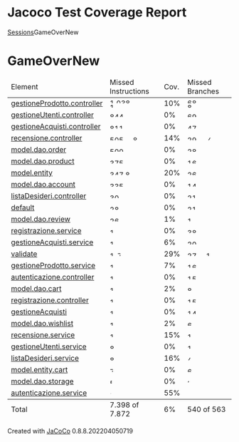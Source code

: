 # Jacoco Test Coverage Report

<?xml version="1.0" encoding="UTF-8"?><!DOCTYPE html PUBLIC "-//W3C//DTD XHTML 1.0 Strict//EN" "http://www.w3.org/TR/xhtml1/DTD/xhtml1-strict.dtd"><html xmlns="http://www.w3.org/1999/xhtml" lang="it"><head><meta http-equiv="Content-Type" content="text/html;charset=UTF-8"/><link rel="stylesheet" href="jacoco-resources/report.css" type="text/css"/><link rel="shortcut icon" href="jacoco-resources/report.gif" type="image/gif"/><title>GameOverNew</title><script type="text/javascript" src="jacoco-resources/sort.js"></script></head><body onload="initialSort(['breadcrumb', 'coveragetable'])"><div class="breadcrumb" id="breadcrumb"><span class="info"><a href="jacoco-sessions.html" class="el_session">Sessions</a></span><span class="el_report">GameOverNew</span></div><h1>GameOverNew</h1><table class="coverage" cellspacing="0" id="coveragetable"><thead><tr><td class="sortable" id="a" onclick="toggleSort(this)">Element</td><td class="down sortable bar" id="b" onclick="toggleSort(this)">Missed Instructions</td><td class="sortable ctr2" id="c" onclick="toggleSort(this)">Cov.</td><td class="sortable bar" id="d" onclick="toggleSort(this)">Missed Branches</td><td class="sortable ctr2" id="e" onclick="toggleSort(this)">Cov.</td><td class="sortable ctr1" id="f" onclick="toggleSort(this)">Missed</td><td class="sortable ctr2" id="g" onclick="toggleSort(this)">Cxty</td><td class="sortable ctr1" id="h" onclick="toggleSort(this)">Missed</td><td class="sortable ctr2" id="i" onclick="toggleSort(this)">Lines</td><td class="sortable ctr1" id="j" onclick="toggleSort(this)">Missed</td><td class="sortable ctr2" id="k" onclick="toggleSort(this)">Methods</td><td class="sortable ctr1" id="l" onclick="toggleSort(this)">Missed</td><td class="sortable ctr2" id="m" onclick="toggleSort(this)">Classes</td></tr></thead><tfoot><tr><td>Total</td><td class="bar">7.398 of 7.872</td><td class="ctr2">6%</td><td class="bar">540 of 563</td><td class="ctr2">4%</td><td class="ctr1">497</td><td class="ctr2">550</td><td class="ctr1">1.707</td><td class="ctr2">1.856</td><td class="ctr1">197</td><td class="ctr2">239</td><td class="ctr1">21</td><td class="ctr2">38</td></tr></tfoot><tbody><tr><td id="a6"><a href="gestioneProdotto.controller/index.html" class="el_package">gestioneProdotto.controller</a></td><td class="bar" id="b0"><img src="jacoco-resources/redbar.gif" width="106" height="10" title="1.038" alt="1.038"/><img src="jacoco-resources/greenbar.gif" width="13" height="10" title="127" alt="127"/></td><td class="ctr2" id="c6">10%</td><td class="bar" id="d1"><img src="jacoco-resources/redbar.gif" width="107" height="10" title="68" alt="68"/><img src="jacoco-resources/greenbar.gif" width="12" height="10" title="8" alt="8"/></td><td class="ctr2" id="e2">10%</td><td class="ctr1" id="f1">44</td><td class="ctr2" id="g1">50</td><td class="ctr1" id="h0">187</td><td class="ctr2" id="i0">217</td><td class="ctr1" id="j14">3</td><td class="ctr2" id="k12">5</td><td class="ctr1" id="l16">0</td><td class="ctr2" id="m7">1</td></tr><tr><td id="a8"><a href="gestioneUtenti.controller/index.html" class="el_package">gestioneUtenti.controller</a></td><td class="bar" id="b1"><img src="jacoco-resources/redbar.gif" width="86" height="10" title="844" alt="844"/></td><td class="ctr2" id="c14">0%</td><td class="bar" id="d0"><img src="jacoco-resources/redbar.gif" width="108" height="10" title="69" alt="69"/></td><td class="ctr2" id="e3">0%</td><td class="ctr1" id="f2">44</td><td class="ctr2" id="g2">44</td><td class="ctr1" id="h1">171</td><td class="ctr2" id="i1">171</td><td class="ctr1" id="j15">3</td><td class="ctr2" id="k19">3</td><td class="ctr1" id="l3">1</td><td class="ctr2" id="m8">1</td></tr><tr><td id="a4"><a href="gestioneAcquisti.controller/index.html" class="el_package">gestioneAcquisti.controller</a></td><td class="bar" id="b2"><img src="jacoco-resources/redbar.gif" width="83" height="10" title="811" alt="811"/></td><td class="ctr2" id="c15">0%</td><td class="bar" id="d2"><img src="jacoco-resources/redbar.gif" width="74" height="10" title="47" alt="47"/></td><td class="ctr2" id="e4">0%</td><td class="ctr1" id="f3">33</td><td class="ctr2" id="g4">33</td><td class="ctr1" id="h2">142</td><td class="ctr2" id="i3">142</td><td class="ctr1" id="j16">3</td><td class="ctr2" id="k20">3</td><td class="ctr1" id="l4">1</td><td class="ctr2" id="m9">1</td></tr><tr><td id="a21"><a href="recensione.controller/index.html" class="el_package">recensione.controller</a></td><td class="bar" id="b3"><img src="jacoco-resources/redbar.gif" width="52" height="10" title="505" alt="505"/><img src="jacoco-resources/greenbar.gif" width="9" height="10" title="89" alt="89"/></td><td class="ctr2" id="c5">14%</td><td class="bar" id="d4"><img src="jacoco-resources/redbar.gif" width="45" height="10" title="29" alt="29"/><img src="jacoco-resources/greenbar.gif" width="6" height="10" title="4" alt="4"/></td><td class="ctr2" id="e1">12%</td><td class="ctr1" id="f7">20</td><td class="ctr2" id="g6">24</td><td class="ctr1" id="h6">92</td><td class="ctr2" id="i5">114</td><td class="ctr1" id="j17">3</td><td class="ctr2" id="k13">5</td><td class="ctr1" id="l17">0</td><td class="ctr2" id="m10">1</td></tr><tr><td id="a14"><a href="model.dao.order/index.html" class="el_package">model.dao.order</a></td><td class="bar" id="b4"><img src="jacoco-resources/redbar.gif" width="51" height="10" title="500" alt="500"/></td><td class="ctr2" id="c13">0%</td><td class="bar" id="d5"><img src="jacoco-resources/redbar.gif" width="44" height="10" title="28" alt="28"/></td><td class="ctr2" id="e5">0%</td><td class="ctr1" id="f5">24</td><td class="ctr2" id="g5">25</td><td class="ctr1" id="h3">132</td><td class="ctr2" id="i4">134</td><td class="ctr1" id="j2">10</td><td class="ctr2" id="k2">11</td><td class="ctr1" id="l5">1</td><td class="ctr2" id="m2">2</td></tr><tr><td id="a15"><a href="model.dao.product/index.html" class="el_package">model.dao.product</a></td><td class="bar" id="b5"><img src="jacoco-resources/redbar.gif" width="38" height="10" title="375" alt="375"/></td><td class="ctr2" id="c12">0%</td><td class="bar" id="d11"><img src="jacoco-resources/redbar.gif" width="25" height="10" title="16" alt="16"/></td><td class="ctr2" id="e6">0%</td><td class="ctr1" id="f9">18</td><td class="ctr2" id="g9">19</td><td class="ctr1" id="h5">96</td><td class="ctr2" id="i6">98</td><td class="ctr1" id="j3">10</td><td class="ctr2" id="k3">11</td><td class="ctr1" id="l6">1</td><td class="ctr2" id="m3">2</td></tr><tr><td id="a19"><a href="model.entity/index.html" class="el_package">model.entity</a></td><td class="bar" id="b6"><img src="jacoco-resources/redbar.gif" width="35" height="10" title="347" alt="347"/><img src="jacoco-resources/greenbar.gif" width="9" height="10" title="88" alt="88"/></td><td class="ctr2" id="c2">20%</td><td class="bar" id="d7"><img src="jacoco-resources/redbar.gif" width="41" height="10" title="26" alt="26"/></td><td class="ctr2" id="e7">0%</td><td class="ctr1" id="f0">73</td><td class="ctr2" id="g0">94</td><td class="ctr1" id="h4">105</td><td class="ctr2" id="i2">146</td><td class="ctr1" id="j0">60</td><td class="ctr2" id="k0">81</td><td class="ctr1" id="l7">1</td><td class="ctr2" id="m0">5</td></tr><tr><td id="a12"><a href="model.dao.account/index.html" class="el_package">model.dao.account</a></td><td class="bar" id="b7"><img src="jacoco-resources/redbar.gif" width="34" height="10" title="335" alt="335"/></td><td class="ctr2" id="c16">0%</td><td class="bar" id="d15"><img src="jacoco-resources/redbar.gif" width="22" height="10" title="14" alt="14"/></td><td class="ctr2" id="e8">0%</td><td class="ctr1" id="f10">17</td><td class="ctr2" id="g11">17</td><td class="ctr1" id="h7">88</td><td class="ctr2" id="i7">88</td><td class="ctr1" id="j4">10</td><td class="ctr2" id="k5">10</td><td class="ctr1" id="l1">2</td><td class="ctr2" id="m4">2</td></tr><tr><td id="a10"><a href="listaDesideri.controller/index.html" class="el_package">listaDesideri.controller</a></td><td class="bar" id="b8"><img src="jacoco-resources/redbar.gif" width="31" height="10" title="309" alt="309"/></td><td class="ctr2" id="c17">0%</td><td class="bar" id="d8"><img src="jacoco-resources/redbar.gif" width="33" height="10" title="21" alt="21"/></td><td class="ctr2" id="e9">0%</td><td class="ctr1" id="f13">15</td><td class="ctr2" id="g13">15</td><td class="ctr1" id="h12">55</td><td class="ctr2" id="i12">55</td><td class="ctr1" id="j18">3</td><td class="ctr2" id="k21">3</td><td class="ctr1" id="l8">1</td><td class="ctr2" id="m11">1</td></tr><tr><td id="a2"><a href="default/index.html" class="el_package">default</a></td><td class="bar" id="b9"><img src="jacoco-resources/redbar.gif" width="29" height="10" title="285" alt="285"/></td><td class="ctr2" id="c18">0%</td><td class="bar" id="d9"><img src="jacoco-resources/redbar.gif" width="33" height="10" title="21" alt="21"/></td><td class="ctr2" id="e10">0%</td><td class="ctr1" id="f11">17</td><td class="ctr2" id="g12">17</td><td class="ctr1" id="h11">56</td><td class="ctr2" id="i11">56</td><td class="ctr1" id="j12">4</td><td class="ctr2" id="k16">4</td><td class="ctr1" id="l9">1</td><td class="ctr2" id="m12">1</td></tr><tr><td id="a16"><a href="model.dao.review/index.html" class="el_package">model.dao.review</a></td><td class="bar" id="b10"><img src="jacoco-resources/redbar.gif" width="27" height="10" title="263" alt="263"/></td><td class="ctr2" id="c11">1%</td><td class="bar" id="d17"><img src="jacoco-resources/redbar.gif" width="15" height="10" title="10" alt="10"/></td><td class="ctr2" id="e11">0%</td><td class="ctr1" id="f15">12</td><td class="ctr2" id="g15">13</td><td class="ctr1" id="h8">68</td><td class="ctr2" id="i9">70</td><td class="ctr1" id="j9">7</td><td class="ctr2" id="k7">8</td><td class="ctr1" id="l10">1</td><td class="ctr2" id="m5">2</td></tr><tr><td id="a24"><a href="registrazione.service/index.html" class="el_package">registrazione.service</a></td><td class="bar" id="b11"><img src="jacoco-resources/redbar.gif" width="20" height="10" title="199" alt="199"/></td><td class="ctr2" id="c19">0%</td><td class="bar" id="d3"><img src="jacoco-resources/redbar.gif" width="60" height="10" title="38" alt="38"/></td><td class="ctr2" id="e12">0%</td><td class="ctr1" id="f6">21</td><td class="ctr2" id="g7">21</td><td class="ctr1" id="h13">51</td><td class="ctr2" id="i14">51</td><td class="ctr1" id="j24">2</td><td class="ctr2" id="k24">2</td><td class="ctr1" id="l11">1</td><td class="ctr2" id="m13">1</td></tr><tr><td id="a5"><a href="gestioneAcquisti.service/index.html" class="el_package">gestioneAcquisti.service</a></td><td class="bar" id="b12"><img src="jacoco-resources/redbar.gif" width="20" height="10" title="196" alt="196"/><img src="jacoco-resources/greenbar.gif" width="1" height="10" title="13" alt="13"/></td><td class="ctr2" id="c8">6%</td><td class="bar" id="d10"><img src="jacoco-resources/redbar.gif" width="31" height="10" title="20" alt="20"/></td><td class="ctr2" id="e13">0%</td><td class="ctr1" id="f8">20</td><td class="ctr2" id="g8">21</td><td class="ctr1" id="h9">66</td><td class="ctr2" id="i10">69</td><td class="ctr1" id="j5">10</td><td class="ctr2" id="k4">11</td><td class="ctr1" id="l18">0</td><td class="ctr2" id="m14">1</td></tr><tr><td id="a25"><a href="validate/index.html" class="el_package">validate</a></td><td class="bar" id="b13"><img src="jacoco-resources/redbar.gif" width="17" height="10" title="173" alt="173"/><img src="jacoco-resources/greenbar.gif" width="7" height="10" title="72" alt="72"/></td><td class="ctr2" id="c1">29%</td><td class="bar" id="d6"><img src="jacoco-resources/redbar.gif" width="42" height="10" title="27" alt="27"/><img src="jacoco-resources/greenbar.gif" width="17" height="10" title="11" alt="11"/></td><td class="ctr2" id="e0">28%</td><td class="ctr1" id="f4">26</td><td class="ctr2" id="g3">37</td><td class="ctr1" id="h10">60</td><td class="ctr2" id="i8">85</td><td class="ctr1" id="j1">12</td><td class="ctr2" id="k1">18</td><td class="ctr1" id="l19">0</td><td class="ctr2" id="m15">1</td></tr><tr><td id="a7"><a href="gestioneProdotto.service/index.html" class="el_package">gestioneProdotto.service</a></td><td class="bar" id="b14"><img src="jacoco-resources/redbar.gif" width="16" height="10" title="160" alt="160"/><img src="jacoco-resources/greenbar.gif" width="1" height="10" title="13" alt="13"/></td><td class="ctr2" id="c7">7%</td><td class="bar" id="d12"><img src="jacoco-resources/redbar.gif" width="25" height="10" title="16" alt="16"/></td><td class="ctr2" id="e14">0%</td><td class="ctr1" id="f12">17</td><td class="ctr2" id="g10">18</td><td class="ctr1" id="h14">51</td><td class="ctr2" id="i13">55</td><td class="ctr1" id="j6">9</td><td class="ctr2" id="k6">10</td><td class="ctr1" id="l20">0</td><td class="ctr2" id="m16">1</td></tr><tr><td id="a0"><a href="autenticazione.controller/index.html" class="el_package">autenticazione.controller</a></td><td class="bar" id="b15"><img src="jacoco-resources/redbar.gif" width="15" height="10" title="155" alt="155"/></td><td class="ctr2" id="c20">0%</td><td class="bar" id="d13"><img src="jacoco-resources/redbar.gif" width="23" height="10" title="15" alt="15"/></td><td class="ctr2" id="e15">0%</td><td class="ctr1" id="f16">12</td><td class="ctr2" id="g16">12</td><td class="ctr1" id="h15">35</td><td class="ctr2" id="i17">35</td><td class="ctr1" id="j19">3</td><td class="ctr2" id="k22">3</td><td class="ctr1" id="l12">1</td><td class="ctr2" id="m17">1</td></tr><tr><td id="a13"><a href="model.dao.cart/index.html" class="el_package">model.dao.cart</a></td><td class="bar" id="b16"><img src="jacoco-resources/redbar.gif" width="13" height="10" title="132" alt="132"/></td><td class="ctr2" id="c10">2%</td><td class="bar" id="d20"><img src="jacoco-resources/redbar.gif" width="12" height="10" title="8" alt="8"/></td><td class="ctr2" id="e16">0%</td><td class="ctr1" id="f21">8</td><td class="ctr2" id="g21">9</td><td class="ctr1" id="h16">35</td><td class="ctr2" id="i16">36</td><td class="ctr1" id="j13">4</td><td class="ctr2" id="k14">5</td><td class="ctr1" id="l21">0</td><td class="ctr2" id="m18">1</td></tr><tr><td id="a23"><a href="registrazione.controller/index.html" class="el_package">registrazione.controller</a></td><td class="bar" id="b17"><img src="jacoco-resources/redbar.gif" width="13" height="10" title="127" alt="127"/></td><td class="ctr2" id="c21">0%</td><td class="bar" id="d14"><img src="jacoco-resources/redbar.gif" width="23" height="10" title="15" alt="15"/></td><td class="ctr2" id="e17">0%</td><td class="ctr1" id="f17">12</td><td class="ctr2" id="g17">12</td><td class="ctr1" id="h19">30</td><td class="ctr2" id="i19">30</td><td class="ctr1" id="j20">3</td><td class="ctr2" id="k23">3</td><td class="ctr1" id="l13">1</td><td class="ctr2" id="m19">1</td></tr><tr><td id="a3"><a href="gestioneAcquisti/index.html" class="el_package">gestioneAcquisti</a></td><td class="bar" id="b18"><img src="jacoco-resources/redbar.gif" width="11" height="10" title="116" alt="116"/></td><td class="ctr2" id="c22">0%</td><td class="bar" id="d16"><img src="jacoco-resources/redbar.gif" width="22" height="10" title="14" alt="14"/></td><td class="ctr2" id="e18">0%</td><td class="ctr1" id="f14">15</td><td class="ctr2" id="g14">15</td><td class="ctr1" id="h22">25</td><td class="ctr2" id="i22">25</td><td class="ctr1" id="j7">8</td><td class="ctr2" id="k8">8</td><td class="ctr1" id="l0">4</td><td class="ctr2" id="m1">4</td></tr><tr><td id="a18"><a href="model.dao.wishlist/index.html" class="el_package">model.dao.wishlist</a></td><td class="bar" id="b19"><img src="jacoco-resources/redbar.gif" width="11" height="10" title="107" alt="107"/></td><td class="ctr2" id="c9">2%</td><td class="bar" id="d21"><img src="jacoco-resources/redbar.gif" width="9" height="10" title="6" alt="6"/></td><td class="ctr2" id="e19">0%</td><td class="ctr1" id="f22">6</td><td class="ctr2" id="g22">7</td><td class="ctr1" id="h20">27</td><td class="ctr2" id="i21">28</td><td class="ctr1" id="j21">3</td><td class="ctr2" id="k17">4</td><td class="ctr1" id="l22">0</td><td class="ctr2" id="m20">1</td></tr><tr><td id="a22"><a href="recensione.service/index.html" class="el_package">recensione.service</a></td><td class="bar" id="b20"><img src="jacoco-resources/redbar.gif" width="10" height="10" title="101" alt="101"/><img src="jacoco-resources/greenbar.gif" width="1" height="10" title="18" alt="18"/></td><td class="ctr2" id="c4">15%</td><td class="bar" id="d18"><img src="jacoco-resources/redbar.gif" width="15" height="10" title="10" alt="10"/></td><td class="ctr2" id="e20">0%</td><td class="ctr1" id="f20">10</td><td class="ctr2" id="g18">11</td><td class="ctr1" id="h18">33</td><td class="ctr2" id="i15">38</td><td class="ctr1" id="j11">5</td><td class="ctr2" id="k10">6</td><td class="ctr1" id="l23">0</td><td class="ctr2" id="m21">1</td></tr><tr><td id="a9"><a href="gestioneUtenti.service/index.html" class="el_package">gestioneUtenti.service</a></td><td class="bar" id="b21"><img src="jacoco-resources/redbar.gif" width="9" height="10" title="89" alt="89"/></td><td class="ctr2" id="c23">0%</td><td class="bar" id="d19"><img src="jacoco-resources/redbar.gif" width="15" height="10" title="10" alt="10"/></td><td class="ctr2" id="e21">0%</td><td class="ctr1" id="f18">11</td><td class="ctr2" id="g19">11</td><td class="ctr1" id="h17">34</td><td class="ctr2" id="i18">34</td><td class="ctr1" id="j10">6</td><td class="ctr2" id="k11">6</td><td class="ctr1" id="l14">1</td><td class="ctr2" id="m22">1</td></tr><tr><td id="a11"><a href="listaDesideri.service/index.html" class="el_package">listaDesideri.service</a></td><td class="bar" id="b22"><img src="jacoco-resources/redbar.gif" width="9" height="10" title="88" alt="88"/><img src="jacoco-resources/greenbar.gif" width="1" height="10" title="18" alt="18"/></td><td class="ctr2" id="c3">16%</td><td class="bar" id="d23"><img src="jacoco-resources/redbar.gif" width="6" height="10" title="4" alt="4"/></td><td class="ctr2" id="e22">0%</td><td class="ctr1" id="f23">5</td><td class="ctr2" id="g23">6</td><td class="ctr1" id="h21">26</td><td class="ctr2" id="i20">30</td><td class="ctr1" id="j22">3</td><td class="ctr2" id="k18">4</td><td class="ctr1" id="l24">0</td><td class="ctr2" id="m23">1</td></tr><tr><td id="a20"><a href="model.entity.cart/index.html" class="el_package">model.entity.cart</a></td><td class="bar" id="b23"><img src="jacoco-resources/redbar.gif" width="7" height="10" title="72" alt="72"/></td><td class="ctr2" id="c24">0%</td><td class="bar" id="d22"><img src="jacoco-resources/redbar.gif" width="9" height="10" title="6" alt="6"/></td><td class="ctr2" id="e23">0%</td><td class="ctr1" id="f19">11</td><td class="ctr2" id="g20">11</td><td class="ctr1" id="h23">21</td><td class="ctr2" id="i23">21</td><td class="ctr1" id="j8">8</td><td class="ctr2" id="k9">8</td><td class="ctr1" id="l2">2</td><td class="ctr2" id="m6">2</td></tr><tr><td id="a17"><a href="model.dao.storage/index.html" class="el_package">model.dao.storage</a></td><td class="bar" id="b24"><img src="jacoco-resources/redbar.gif" width="5" height="10" title="54" alt="54"/></td><td class="ctr2" id="c25">0%</td><td class="bar" id="d24"><img src="jacoco-resources/redbar.gif" width="3" height="10" title="2" alt="2"/></td><td class="ctr2" id="e24">0%</td><td class="ctr1" id="f24">3</td><td class="ctr2" id="g25">3</td><td class="ctr1" id="h24">15</td><td class="ctr2" id="i24">15</td><td class="ctr1" id="j25">2</td><td class="ctr2" id="k25">2</td><td class="ctr1" id="l15">1</td><td class="ctr2" id="m24">1</td></tr><tr><td id="a1"><a href="autenticazione.service/index.html" class="el_package">autenticazione.service</a></td><td class="bar" id="b25"><img src="jacoco-resources/redbar.gif" width="1" height="10" title="17" alt="17"/><img src="jacoco-resources/greenbar.gif" width="2" height="10" title="21" alt="21"/></td><td class="ctr2" id="c0">55%</td><td class="bar" id="d25"/><td class="ctr2" id="e25">n/a</td><td class="ctr1" id="f25">3</td><td class="ctr2" id="g24">5</td><td class="ctr1" id="h25">6</td><td class="ctr2" id="i25">13</td><td class="ctr1" id="j23">3</td><td class="ctr2" id="k15">5</td><td class="ctr1" id="l25">0</td><td class="ctr2" id="m25">1</td></tr></tbody></table><div class="footer"><span class="right">Created with <a href="http://www.jacoco.org/jacoco">JaCoCo</a> 0.8.8.202204050719</span></div></body></html>
